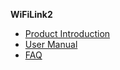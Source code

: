 <!-- docs/_sidebar.md -->
**WiFiLink2**

* [Product Introduction](en-us/WiFiLink2/WiFiLink2)
* [User Manual](en-us/WiFiLink2/UserManual)
* [FAQ](en-us/WiFiLink2/FAQ)
